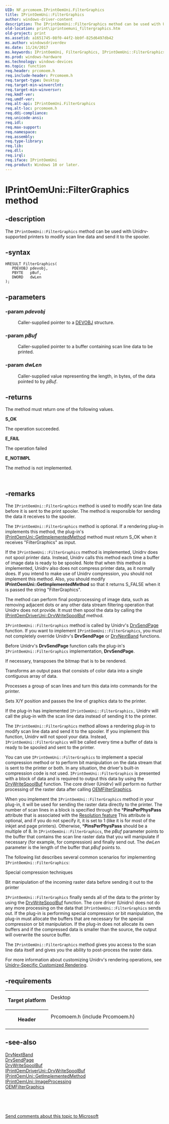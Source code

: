 ```yaml
---
UID: NF.prcomoem.IPrintOemUni.FilterGraphics
title: IPrintOemUni::FilterGraphics
author: windows-driver-content
description: The IPrintOemUni::FilterGraphics method can be used with Unidrv-supported printers to modify scan line data and send it to the spooler.
old-location: print\iprintoemuni_filtergraphics.htm
old-project: print
ms.assetid: a1651745-08f0-44f2-bb9f-825d6497db42
ms.author: windowsdriverdev
ms.date: 11/24/2017
ms.keywords: IPrintOemUni, FilterGraphics, IPrintOemUni::FilterGraphics
ms.prod: windows-hardware
ms.technology: windows-devices
ms.topic: function
req.header: prcomoem.h
req.include-header: Prcomoem.h
req.target-type: Desktop
req.target-min-winverclnt: 
req.target-min-winversvr: 
req.kmdf-ver: 
req.umdf-ver: 
req.alt-api: IPrintOemUni.FilterGraphics
req.alt-loc: prcomoem.h
req.ddi-compliance: 
req.unicode-ansi: 
req.idl: 
req.max-support: 
req.namespace: 
req.assembly: 
req.type-library: 
req.lib: 
req.dll: 
req.irql: 
req.iface: IPrintOemUni
req.product: Windows 10 or later.
---
```


# IPrintOemUni::FilterGraphics method



## -description
<p>The <code>IPrintOemUni::FilterGraphics</code> method can be used with Unidrv-supported printers to modify scan line data and send it to the spooler.</p>


## -syntax

````
HRESULT FilterGraphics(
   PDEVOBJ pdevobj,
   PBYTE   pBuf,
   DWORD   dwLen
);
````


## -parameters
<dl>

### -param <i>pdevobj</i> 

<dd>
<p>Caller-supplied pointer to a <a href="..\printoem\ns-printoem--devobj.md">DEVOBJ</a> structure.</p>
</dd>

### -param <i>pBuf</i> 

<dd>
<p>Caller-supplied pointer to a buffer containing scan line data to be printed.</p>
</dd>

### -param <i>dwLen</i> 

<dd>
<p>Caller-supplied value representing the length, in bytes, of the data pointed to by <i>pBuf</i>.</p>
</dd>
</dl>

## -returns
<p>The method must return one of the following values.</p><dl>
<dt><b>S_OK</b></dt>
</dl><p>The operation succeeded.</p><dl>
<dt><b>E_FAIL</b></dt>
</dl><p>The operation failed</p><dl>
<dt><b>E_NOTIMPL</b></dt>
</dl><p>The method is not implemented.</p>

<p> </p>

## -remarks
<p>The <code>IPrintOemUni::FilterGraphics</code> method is used to modify scan line data before it is sent to the print spooler. The method is responsible for sending the data it receives to the spooler.</p>

<p>The <code>IPrintOemUni::FilterGraphics</code> method is optional. If a rendering plug-in implements this method, the plug-in's <a href="print.iprintoemuni_getimplementedmethod">IPrintOemUni::GetImplementedMethod</a> method must return S_OK when it receives "FilterGraphics" as input.</p>

<p>If the <code>IPrintOemUni::FilterGraphics</code> method is implemented, Unidrv does not spool printer data. Instead, Unidrv calls this method each time a buffer of image data is ready to be spooled. Note that when this method is implemented, Unidrv also does not compress printer data, as it normally does. If you intend to make use of Unidrv compression, you should not implement this method. Also, you should modify <b>IPrintOemUni::GetImplementedMethod</b> so that it returns S_FALSE when it is passed the string "FilterGraphics".</p>

<p>The method can perform final postprocessing of image data, such as removing adjacent dots or any other data stream filtering operation that Unidrv does not provide. It must then spool the data by calling the <a href="print.iprintoemdriveruni_drvwritespoolbuf">IPrintOemDriverUni::DrvWriteSpoolBuf</a> method.</p>

<p><code>IPrintOemUni::FilterGraphics</code> method is called by Unidrv's <a href="display.drvsendpage">DrvSendPage</a> function. If you want to implement <code>IPrintOemUni::FilterGraphics</code>, you must not completely override Unidrv's <b>DrvSendPage</b> or <a href="display.drvnextband">DrvNextBand</a> functions. </p>

<p>Before Unidrv's <b>DrvSendPage</b> function calls the plug-in's <code>IPrintOemUni::FilterGraphics</code> implementation, <b>DrvSendPage</b>.</p>

<p>If necessary, transposes the bitmap that is to be rendered.</p>

<p>Transforms an output pass that consists of color data into a single contiguous array of data.</p>

<p>Processes a group of scan lines and turn this data into commands for the printer.</p>

<p>Sets X/Y position and passes the line of graphics data to the printer.</p>

<p>If the plug-in has implemented <code>IPrintOemUni::FilterGraphics,</code> Unidrv will call the plug-in with the scan line data instead of sending it to the printer.</p>

<p>The <code>IPrintOemUni::FilterGraphics</code> method allows a rendering plug-in to modify scan line data and send it to the spooler. If you implement this function, Unidrv will not spool your data. Instead, <code>IPrintOemUni::FilterGraphics</code> will be called every time a buffer of data is ready to be spooled and sent to the printer.</p>

<p>You can use <code>IPrintOemUni::FilterGraphics</code>  to implement a special compression method or to perform bit manipulation on the data stream that is sent to the printer or both. In any situation, the driver's built-in compression code is not used. <code>IPrintOemUni::FilterGraphics</code> is presented with a block of data and is required to output this data by using the <a href="print.drvwritespoolbuf">DrvWriteSpoolBuf</a> function. The core driver (Unidrv) will perform no further processing of the raster data after calling <a href="..\printoem\nf-printoem-oemfiltergraphics.md">OEMFilterGraphics</a>. </p>

<p>When you implement the <code>IPrintOemUni::FilterGraphics</code> method in your plug-in, it will be used for sending the raster data directly to the printer. The number of scan lines in a block is specified through the *<b>PinsPerPhysPass</b> attribute that is associated with the <a href="https://msdn.microsoft.com/f04cd119-38c7-465c-b4fd-d657aa5bfacd">Resolution feature</a> This attribute is optional, and if you do not specify it, it is set to 1 (like it is for most of the inkjet and page printers). Otherwise, *<b>PinsPerPhysPass</b> should be a multiple of 8. In <code>IPrintOemUni::FilterGraphics</code>, the <i>pBuf</i> parameter points to the buffer that contains the scan line raster data that you will manipulate if necessary (for example, for compression) and finally send out. The <i>dwLen</i> parameter is the length of the buffer that <i>pBuf</i> points to.  </p>

<p>The following list describes several common scenarios for implementing <code>IPrintOemUni::FilterGraphics</code>:</p>

<p>Special compression techniques</p>

<p>Bit manipulation of the incoming raster data before sending it out to the printer</p>

<p><code>IPrintOemUni::FilterGraphics</code> finally sends all of the data to the printer by using the <a href="print.drvwritespoolbuf">DrvWriteSpoolBuf</a> function. The core driver (Unidrv) does not do any more processing on the data that <code>IPrintOemUni::FilterGraphics</code> sends out. If the plug-in is performing special compression or bit manipulation, the plug-in must allocate the buffers that are necessary for the special compression or bit manipulation. If the plug-in does not allocate its own buffers and if the compressed data is smaller than the source, the output will overwrite the source buffer.</p>

<p>The <code>IPrintOemUni::FilterGraphics</code> method gives you access to the scan line data itself and gives you the ability to post-process the raster data.</p>

<p>For more information about customizing Unidrv's rendering operations, see <a href="NULL">Unidrv-Specific Customized Rendering</a>.</p>

## -requirements
<table>
<tr>
<th width="30%">
<p>Target platform</p>
</th>
<td width="70%">
<dl>
<dt>Desktop</dt>
</dl>
</td>
</tr>
<tr>
<th width="30%">
<p>Header</p>
</th>
<td width="70%">
<dl>
<dt>Prcomoem.h (include Prcomoem.h)</dt>
</dl>
</td>
</tr>
</table>

## -see-also
<dl>
<dt>
<a href="display.drvnextband">DrvNextBand</a>
</dt>
<dt>
<a href="display.drvsendpage">DrvSendPage</a>
</dt>
<dt>
<a href="print.drvwritespoolbuf">DrvWriteSpoolBuf</a>
</dt>
<dt>
<a href="print.iprintoemdriveruni_drvwritespoolbuf">IPrintOemDriverUni::DrvWriteSpoolBuf</a>
</dt>
<dt>
<a href="print.iprintoemuni_getimplementedmethod">IPrintOemUni::GetImplementedMethod</a>
</dt>
<dt>
<a href="print.iprintoemuni_imageprocessing">IPrintOemUni::ImageProcessing</a>
</dt>
<dt>
<a href="..\printoem\nf-printoem-oemfiltergraphics.md">OEMFilterGraphics</a>
</dt>
</dl>
<p> </p>
<p> </p>
<p><a href="mailto:wsddocfb@microsoft.com?subject=Documentation%20feedback [print\print]:%20IPrintOemUni::FilterGraphics method%20 RELEASE:%20(11/24/2017)&amp;body=%0A%0APRIVACY STATEMENT%0A%0AWe use your feedback to improve the documentation. We don't use your email address for any other purpose, and we'll remove your email address from our system after the issue that you're reporting is fixed. While we're working to fix this issue, we might send you an email message to ask for more info. Later, we might also send you an email message to let you know that we've addressed your feedback.%0A%0AFor more info about Microsoft's privacy policy, see http://privacy.microsoft.com/en-us/default.aspx." title="Send comments about this topic to Microsoft">Send comments about this topic to Microsoft</a></p>
